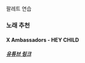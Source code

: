 팔레트 연습
### 노래 추천
####  X Ambassadors - HEY CHILD
##### [유튜브 링크](https://www.youtube.com/watch?v=ZaTVVDLWjCY)
